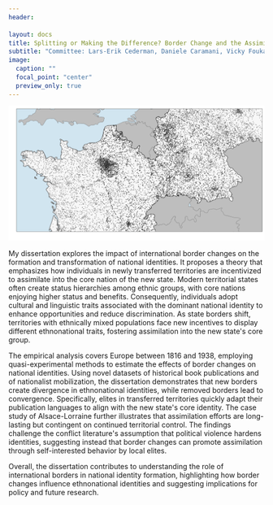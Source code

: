 ```yaml
---
header: 

layout: docs
title: Splitting or Making the Difference? Border Change and the Assimilation of European Elites
subtitle: "Committee: Lars-Erik Cederman, Daniele Caramani, Vicky Fouka"
image:
  caption: ""
  focal_point: "center"
  preview_only: true
---
```


![image](featured.png "Publication places in Germany and France.")

My dissertation explores the impact of international border changes on the formation and transformation of national identities. It proposes a theory that emphasizes how individuals in newly transferred territories are incentivized to assimilate into the core nation of the new state. Modern territorial states often create status hierarchies among ethnic groups, with core nations enjoying higher status and benefits. Consequently, individuals adopt cultural and linguistic traits associated with the dominant national identity to enhance opportunities and reduce discrimination. As state borders shift, territories with ethnically mixed populations face new incentives to display different ethnonational traits, fostering assimilation into the new state's core group.

The empirical analysis covers Europe between 1816 and 1938, employing quasi-experimental methods to estimate the effects of border changes on national identities. Using novel datasets of historical book publications and of nationalist mobilization, the dissertation demonstrates that new borders create divergence in ethnonational identities, while removed borders lead to convergence. Specifically, elites in transferred territories quickly adapt their publication languages to align with the new state's core identity.
The case study of Alsace-Lorraine further illustrates that assimilation efforts are long-lasting but contingent on continued territorial control. The findings challenge the conflict literature's assumption that political violence hardens identities, suggesting instead that border changes can promote assimilation through self-interested behavior by local elites.

Overall, the dissertation contributes to understanding the role of international borders in national identity formation, highlighting how border changes influence ethnonational identities and suggesting implications for policy and future research.
